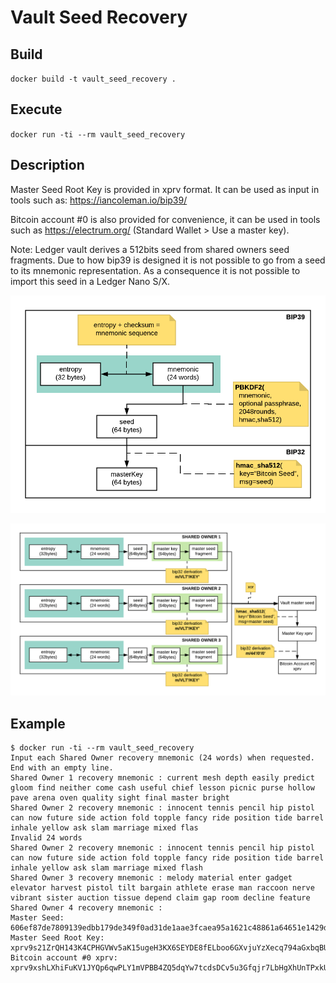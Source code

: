 # Vault Seed Recovery

## Build
`docker build -t vault_seed_recovery .`

## Execute
`docker run -ti --rm vault_seed_recovery`

## Description
Master Seed Root Key is provided in xprv format.
It can be used as input in tools such as: https://iancoleman.io/bip39/

Bitcoin account #0 is also provided for convenience, it can be used in tools such as https://electrum.org/ (Standard Wallet > Use a master key).

Note: Ledger vault derives a 512bits seed from shared owners seed fragments. Due to how bip39 is designed it is not possible to go from a seed to its mnemonic representation. As a consequence it is not possible to import this seed in a Ledger Nano S/X.

![Bip39 Bip32 Seed](Bip39-Bip32-seed.png)

![Vault Master Seed Derivation](Vault-Master-Seed.png)


## Example
```
$ docker run -ti --rm vault_seed_recovery
Input each Shared Owner recovery mnemonic (24 words) when requested. End with an empty line.
Shared Owner 1 recovery mnemonic : current mesh depth easily predict gloom find neither come cash useful chief lesson picnic purse hollow pave arena oven quality sight final master bright
Shared Owner 2 recovery mnemonic : innocent tennis pencil hip pistol can now future side action fold topple fancy ride position tide barrel inhale yellow ask slam marriage mixed flas
Invalid 24 words
Shared Owner 2 recovery mnemonic : innocent tennis pencil hip pistol can now future side action fold topple fancy ride position tide barrel inhale yellow ask slam marriage mixed flash
Shared Owner 3 recovery mnemonic : melody material enter gadget elevator harvest pistol tilt bargain athlete erase man raccoon nerve vibrant sister auction tissue depend claim gap room decline feature
Shared Owner 4 recovery mnemonic : 
Master Seed: 606ef87de7809139edbb179de349f0ad31de1aae3fcaea95a1621c48861a64651e1429d0efd862254b014c3941bc67867bd9bf69a07f308a649774552381536b
Master Seed Root Key: xprv9s21ZrQH143K4CPHGVWv5aK15ugeH3KX6SEYDE8fELboo6GXvjuYzXecq794aGxbqBUXevGzZxzqsLS9Kirsk4Y3PABhXD3XiSoqJdBz4EX
Bitcoin account #0 xprv: xprv9xshLXhiFuKV1JYQp6qwPLY1mVPBB4ZQ5dqYw7tcdsDCv5u3Gfqjr7LbHgXhUnTPxkUNW1gXM6C6irDeC9PtHa87dhz12Q1rU6C36nStv8W

```

